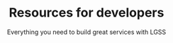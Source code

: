 ---
layout: role-index
title: Resources for developers
subtitle: Everything you need to build great services with LGSS
audience: developers
hero: Testing code
breadcrumbs:
  -
    title: Home
    url: /service-manual
---